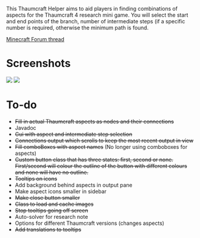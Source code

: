 This Thaumcraft Helper aims to aid players in finding combinations of aspects for the Thaumcraft 4 research mini game. You will select the start and end points of the branch, number of intermediate steps (if a specific number is required, otherwise the minimum path is found.

[Minecraft Forum thread](http://www.minecraftforum.net/forums/mapping-and-modding/minecraft-tools/2643285-thaumcraft-research-helper-java)

# Screenshots
![](http://i.imgur.com/1Rd2Dkz.png)
![](http://i.imgur.com/9ChkMRn.png)

# To-do
 - ~~Fill in actual Thaumcraft aspects as nodes and their connections~~
 - Javadoc
 - ~~Gui with aspect and intermediate step selection~~
 - ~~Connections output which scrolls to keep the most recent output in view~~
 - ~~Fill comboBoxes with aspect names~~ (No longer using comboboxes for aspects)
 - ~~Custom button class that has three states: first, second or none. First/second will colour the outline of the button with different colours and none will have no outline.~~
 - ~~Tooltips on icons~~
 - Add background behind aspects in output pane
 - Make aspect icons smaller in sidebar
 - ~~Make close button smaller~~
 - ~~Class to load and cache images~~
 - ~~Stop tooltips going off screen~~
 - Auto-solver for research note
 - Options for different Thaumcraft versions (changes aspects)
 - ~~Add translations to tooltips~~
